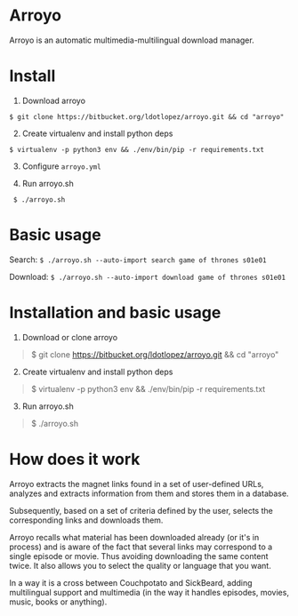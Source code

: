 Arroyo
======

Arroyo is an automatic multimedia-multilingual download manager.


Install
=======

1. Download arroyo

```$ git clone https://bitbucket.org/ldotlopez/arroyo.git && cd "arroyo"```

2. Create virtualenv and install python deps

```$ virtualenv -p python3 env && ./env/bin/pip -r requirements.txt```

3. Configure `arroyo.yml`

4. Run arroyo.sh

``` $ ./arroyo.sh```

Basic usage
===========

Search:
```$ ./arroyo.sh --auto-import search game of thrones s01e01```

Download:
```$ ./arroyo.sh --auto-import download game of thrones s01e01```


Installation and basic usage
============================

1. Download or clone arroyo

> $ git clone https://bitbucket.org/ldotlopez/arroyo.git && cd "arroyo"

2. Create virtualenv and install python deps

> $ virtualenv -p python3 env && ./env/bin/pip -r requirements.txt

3. Run arroyo.sh

> $ ./arroyo.sh


How does it work
=============

Arroyo extracts the magnet links found in a set of user-defined URLs, analyzes and extracts information from them and stores them in a database.

Subsequently, based on a set of criteria defined by the user, selects the corresponding links and downloads them.

Arroyo recalls what material has been downloaded already (or it's in process) and is aware of the fact that several links may correspond to a single episode or movie. Thus avoiding downloading the same content twice. It also allows you to select the quality or language that you want.

In a way it is a cross between Couchpotato and SickBeard, adding multilingual support and multimedia (in the way it handles episodes, movies, music, books or anything).


